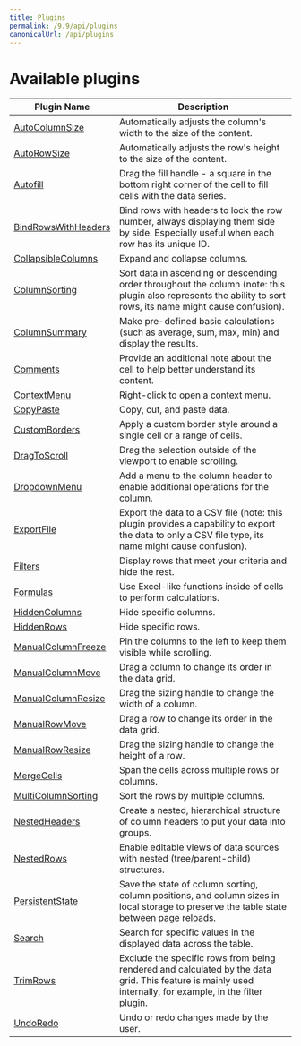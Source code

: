 ```yaml
---
title: Plugins
permalink: /9.9/api/plugins
canonicalUrl: /api/plugins
---
```


# Available plugins

|Plugin Name  | Description |
|--|--|
|[AutoColumnSize](@/api/autoColumnSize.md) |Automatically adjusts the column's width to the size of the content.|
|[AutoRowSize](@/api/autoRowSize.md)| Automatically adjusts the row's height to the size of the content.|
|[Autofill](@/api/autofill.md)| Drag the fill handle - a square in the bottom right corner of the cell to fill cells with the data series.|
|[BindRowsWithHeaders](@/api/bindRowsWithHeaders.md)| Bind rows with headers to lock the row number, always displaying them side by side. Especially useful when each row has its unique ID.|
|[CollapsibleColumns](@/api/collapsibleColumns.md)| Expand and collapse columns.|
|[ColumnSorting](@/api/columnSorting.md)| Sort data in ascending or descending order throughout the column (note: this plugin also represents the ability to sort rows, its name might cause confusion).|
|[ColumnSummary](@/api/columnSummary.md) |Make pre-defined basic calculations (such as average, sum, max, min) and display the results.|
|[Comments](@/api/comments.md) | Provide an additional note about the cell to help better understand its content.|
|[ContextMenu](@/api/contextMenu.md) |Right-click to open a context menu.|
|[CopyPaste](@/api/copyPaste.md)| Copy, cut, and paste data.|
|[CustomBorders](@/api/customBorders.md) |Apply a custom border style around a single cell or a range of cells.|
|[DragToScroll](@/api/dragToScroll.md) |Drag the selection outside of the viewport to enable scrolling.|
|[DropdownMenu](@/api/dropdownMenu.md) |Add a menu to the column header to enable additional operations for the column.|
|[ExportFile](@/api/exportFile.md) |Export the data to a CSV file (note: this plugin provides a capability to export the data to only a CSV file type, its name might cause confusion).|
|[Filters](@/api/filters.md) |Display rows that meet your criteria and hide the rest.|
|[Formulas](@/api/formulas.md) | Use Excel-like functions inside of cells to perform calculations.|
|[HiddenColumns](@/api/hiddenColumns.md) |Hide specific columns.|
|[HiddenRows](@/api/hiddenRows.md) |Hide specific rows.|
|[ManualColumnFreeze](@/api/manualColumnFreeze.md) |Pin the columns to the left to keep them visible while scrolling.|
|[ManualColumnMove](@/api/manualColumnMove.md) |Drag a column to change its order in the data grid.|
|[ManualColumnResize](@/api/manualColumnResize.md) | Drag the sizing handle to change the width of a column.|
|[ManualRowMove](@/api/manualRowMove.md) |Drag a row to change its order in the data grid.|
|[ManualRowResize](@/api/manualRowResize.md) |Drag the sizing handle to change the height of a row.|
|[MergeCells](@/api/mergeCells.md) |Span the cells across multiple rows or columns.|
|[MultiColumnSorting](@/api/multiColumnSorting.md)| Sort the rows by multiple columns.|
|[NestedHeaders](@/api/nestedHeaders.md) |Create a nested, hierarchical structure of column headers to put your data into groups.|
|[NestedRows](@/api/nestedRows.md) |Enable editable views of data sources with nested (tree/parent-child) structures.|
|[PersistentState](@/api/persistentState.md)| Save the state of column sorting, column positions, and column sizes in local storage to preserve the table state between page reloads.|
|[Search](@/api/search.md) |Search for specific values in the displayed data across the table.|
|[TrimRows](@/api/trimRows.md) |Exclude the specific rows from being rendered and calculated by the data grid. This feature is mainly used internally, for example, in the filter plugin.|
|[UndoRedo](@/api/undoRedo.md)|Undo or redo changes made by the user.|
